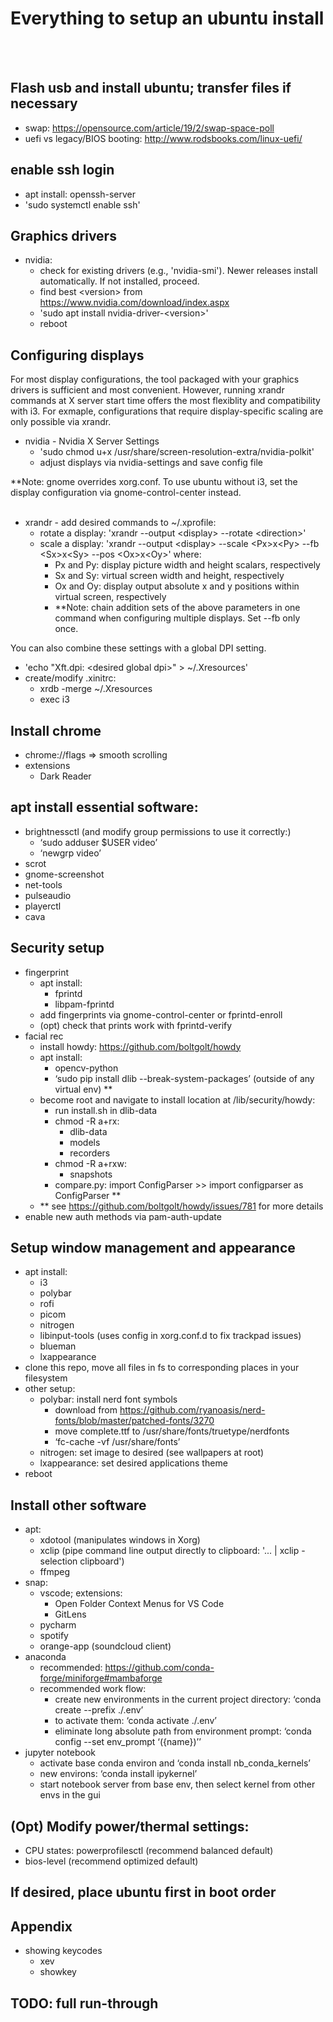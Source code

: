 # Everything to setup an ubuntu install
<br>
<br>

## Flash usb and install ubuntu; transfer files if necessary
- swap: https://opensource.com/article/19/2/swap-space-poll
- uefi vs legacy/BIOS booting: http://www.rodsbooks.com/linux-uefi/

## enable ssh login
- apt install: openssh-server
- 'sudo systemctl enable ssh'

## Graphics drivers
- nvidia:
    - check for existing drivers (e.g., 'nvidia-smi'). Newer releases install automatically. If not installed, proceed.
    - find best \<version\> from https://www.nvidia.com/download/index.aspx
    - 'sudo apt install nvidia-driver-\<version\>'
    - reboot
## Configuring displays
For most display configurations, the tool packaged with your graphics drivers is sufficient and most convenient. However, running xrandr commands at X server start time offers the most flexiblity and compatibility with i3. For exmaple, configurations that require display-specific scaling are only possible via xrandr. 

- nvidia - Nvidia X Server Settings
    - 'sudo chmod u+x /usr/share/screen-resolution-extra/nvidia-polkit'
    - adjust displays via nvidia-settings and save config file 
  
**Note: gnome overrides xorg.conf. To use ubuntu without i3, set the display configuration via gnome-control-center instead.
<br>
<br>
- xrandr - add desired commands to ~/.xprofile:
    - rotate a display: 'xrandr --output \<display\> --rotate \<direction\>'
    - scale a display: 'xrandr --output \<display\> --scale \<Px\>x\<Py\> --fb \<Sx\>x\<Sy\> --pos \<Ox\>x\<Oy\>' where:
        - Px and Py: display picture width and height scalars, respectively
        - Sx and Sy: virtual screen width and height, respectively
        - Ox and Oy: display output absolute x and y positions within virtual screen, respectively  
        - **Note: chain addition sets of the above parameters in one command when configuring multiple displays. Set --fb only once. 

You can also combine these settings with a global DPI setting.
- 'echo "Xft.dpi: \<desired global dpi\>" > ~/.Xresources'
- create/modify .xinitrc:
    - xrdb -merge ~/.Xresources
    - exec i3

## Install chrome
- chrome://flags ⇒ smooth scrolling
- extensions
    - Dark Reader

## apt install essential software:
- brightnessctl (and modify group permissions to use it correctly:)
    - ‘sudo adduser $USER video’
    - ‘newgrp video’
- scrot
- gnome-screenshot
- net-tools
- pulseaudio
- playerctl
- cava

## Security setup
- fingerprint
    - apt install:
        - fprintd
        - libpam-fprintd
    - add fingerprints via gnome-control-center or fprintd-enroll
    - (opt) check that prints work with fprintd-verify
- facial rec
    - install howdy: https://github.com/boltgolt/howdy
    - apt install: 
        - opencv-python
        - ‘sudo pip install dlib --break-system-packages’ (outside of any virtual env) **
    - become root and navigate to install location at /lib/security/howdy:
        - run install.sh in dlib-data
        - chmod -R a+rx:
            - dlib-data
            - models
            - recorders
        - chmod -R a+rxw:
            - snapshots
        - compare.py: import ConfigParser >> import configparser as ConfigParser **
    - ** see https://github.com/boltgolt/howdy/issues/781 for more details
- enable new auth methods via pam-auth-update

## Setup window management and appearance
- apt install:
    - i3 
    - polybar
    - rofi
    - picom
    - nitrogen
    - libinput-tools (uses config in xorg.conf.d to fix trackpad issues)
    - blueman
    - lxappearance
- clone this repo, move all files in fs to corresponding places in your filesystem
- other setup:
    - polybar: install nerd font symbols
        - download from https://github.com/ryanoasis/nerd-fonts/blob/master/patched-fonts/3270
        - move complete.ttf to /usr/share/fonts/truetype/nerdfonts
        - ‘fc-cache -vf /usr/share/fonts’
    - nitrogen: set image to desired (see wallpapers at root)
    - lxappearance: set desired applications theme
- reboot

## Install other software
- apt: 
    - xdotool (manipulates windows in Xorg)
    - xclip (pipe command line output directly to clipboard: '... | xclip -selection clipboard')
    - ffmpeg
- snap:
    - vscode; extensions:
        - Open Folder Context Menus for VS Code
        - GitLens
    - pycharm
    - spotify
    - orange-app (soundcloud client)
- anaconda
    - recommended: https://github.com/conda-forge/miniforge#mambaforge
    - recommended work flow:
        - create new environments in the current project directory: ‘conda create --prefix ./.env’
        - to activate them: ‘conda activate ./.env’
        - eliminate long absolute path from environment prompt: ‘conda config --set env_prompt ‘({name})’’
- jupyter notebook
    - activate base conda environ and ‘conda install nb_conda_kernels’
    - new environs: ‘conda install ipykernel’
    - start notebook server from base env, then select kernel from other envs in the gui

## (Opt) Modify power/thermal settings:
- CPU states: powerprofilesctl (recommend balanced default)
- bios-level (recommend optimized default)

## If desired, place ubuntu first in boot order

## Appendix
- showing keycodes
    - xev
    - showkey


## TODO: full run-through

